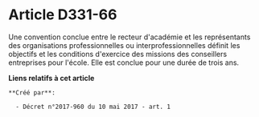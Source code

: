# Article D331-66

Une convention conclue entre le recteur d'académie et les représentants des organisations professionnelles ou
interprofessionnelles définit les objectifs et les conditions d'exercice des missions des conseillers entreprises pour
l'école. Elle est conclue pour une durée de trois ans.

**Liens relatifs à cet article**

	**Créé par**:

	  - Décret n°2017-960 du 10 mai 2017 - art. 1
